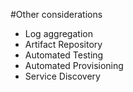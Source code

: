 <!SLIDE>
#Other considerations
* Log aggregation
* Artifact Repository
* Automated Testing
* Automated Provisioning
* Service Discovery
